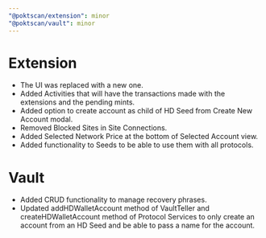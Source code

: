 ```yaml
---
"@poktscan/extension": minor
"@poktscan/vault": minor
---
```


# Extension

* The UI was replaced with a new one.
* Added Activities that will have the transactions made with the extensions and the pending mints.
* Added option to create account as child of HD Seed from Create New Account modal.
* Removed Blocked Sites in Site Connections.
* Added Selected Network Price at the bottom of Selected Account view.
* Added functionality to Seeds to be able to use them with all protocols.

# Vault

* Added CRUD functionality to manage recovery phrases.
* Updated addHDWalletAccount method of VaultTeller and createHDWalletAccount method of Protocol Services to only create
  an account from an HD Seed and be able to pass a name for the account.
